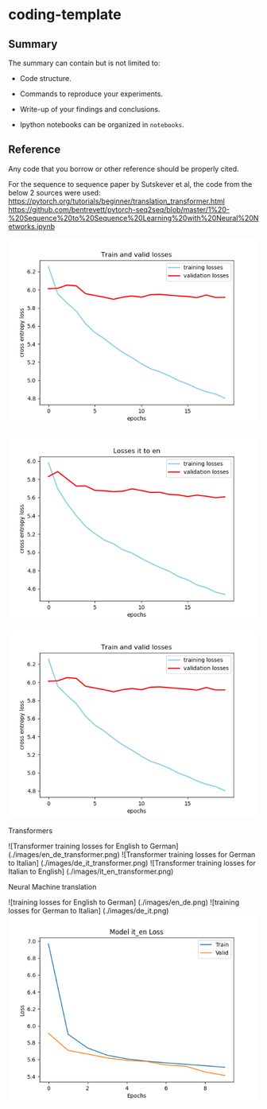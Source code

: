 # coding-template

## Summary

The summary can contain but is not limited to:

- Code structure.

- Commands to reproduce your experiments.

- Write-up of your findings and conclusions.

- Ipython notebooks can be organized in `notebooks`.

## Reference

Any code that you borrow or other reference should be properly cited.

For the sequence to sequence paper by Sutskever et al, the code from the below 2 sources were used:
https://pytorch.org/tutorials/beginner/translation_transformer.html
https://github.com/bentrevett/pytorch-seq2seq/blob/master/1%20-%20Sequence%20to%20Sequence%20Learning%20with%20Neural%20Networks.ipynb



![LSTM training losses for German to Italian](./images/seq2seq_losses_epochs20_de_it.png)

![LSTM training losses for Italian to English](./images/seq2seq_losses_epochs20_it_en.png)

![LSTM training losses for English to German](./images/seq2seq_losses_epochs20_de_it.png)




Transformers

![Transformer training losses for English to German] (./images/en_de_transformer.png)
![Transformer training losses for German to Italian] (./images/de_it_transformer.png)
![Transformer training losses for Italian to English] (./images/it_en_transformer.png)


Neural Machine translation

![training losses for English to German] (./images/en_de.png)
![training losses for German to Italian] (./images/de_it.png)
![training losses for Italian to English](./images/it_en.png)
